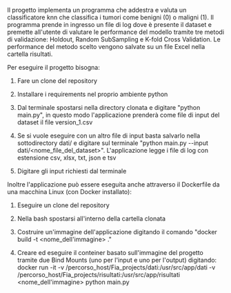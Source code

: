 
Il progetto implementa un programma che addestra e valuta un classificatore knn che classifica i tumori come benigni (0) o maligni (1). Il programma prende in ingresso un file di log dove è presente il dataset e premette all'utente di valutare le performance del modello tramite tre metodi di validazione: Holdout, Random SubSampling e K-fold Cross Validation. Le performance del metodo scelto vengono salvate su un file Excel nella cartella risultati.


Per eseguire il progetto bisogna:

1) Fare un clone del repository

2) Installare i requirements nel proprio ambiente python

3) Dal terminale spostarsi nella directory clonata e digitare "python main.py", in questo modo l'applicazione prenderà come file di input del dataset il file version_1.csv

4) Se si vuole eseguire con un altro file di input basta salvarlo nella sottodirectory dati/ e digitare sul terminale "python main.py --input dati/<nome_file_del_dataset>".
L'applicazione legge i file di log con estensione csv, xlsx, txt, json e tsv

5) Digitare gli input richiesti dal terminale


Inoltre l'applicazione può essere eseguita anche attraverso il Dockerfile da una macchina Linux (con Docker installato):

1) Eseguire un clone del repository

2) Nella bash spostarsi all'interno della cartella clonata

3) Costruire un'immagine dell'applicazione digitando il comando "docker build -t <nome_dell'immagine> ." 

4) Creare ed eseguire il conteiner basato sull'immagine del progetto tramite due Bind Mounts (uno per l'input e uno per l'output) digitando: docker run -it -v /percorso_host/Fia_projects/dati:/usr/src/app/dati -v /percorso_host/Fia_projects/risultati:/usr/src/app/risultati <nome_dell'immagine> python main.py






